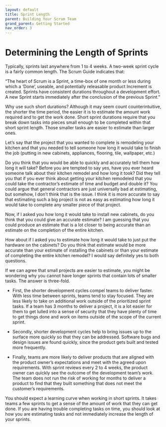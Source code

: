 ```yaml
---
layout: default
title: Sprint Length
parent: Building Your Scrum Team
grand_parent: Getting Started
nav_order: 3
---
```


# Determining the Length of Sprints

Typically, sprints last anywhere from 1 to 4 weeks. A two-week sprint cycle is a fairly common length. The Scrum Guide indicates that:

“The heart of Scrum is a Sprint, a time-box of one month or less during which a ‘Done’, useable, and potentially releasable product Increment is created. 
Sprints have consistent durations throughout a development effort. A new Sprint starts immediately after the conclusion of the previous Sprint.”

Why use such short durations?  Although it may seem count counterintuitive, the shorter the time period, the easier it is to estimate the amount work 
required and to get the work done. Short sprint durations require that you break down tasks into pieces small enough to be completed within that short 
sprint length. Those smaller tasks are easier to estimate than larger ones. 

Let’s say that the project that you wanted to complete is remodeling your kitchen and that you needed to tell someone how long it would take to finish the 
job (putting in new cabinets, appliances, flooring, tile, wallpaper, etc.) 

Do you think that you would be able to quickly and accurately tell them how long it will take?  Before you are tempted to say yes, have you ever heard 
someone talk about their kitchen remodel and how long it took? Did they tell you that if you ever think about getting your kitchen remodeled that you 
could take the contractor’s estimate of time and budget and double it? You could argue that general contractors are just universally bad at estimating, 
but somehow, I don’t think that is the issue. I think it is more accurate to say that estimating such a big project is not as easy as estimating how long 
it would take to complete any smaller piece of that project.

Now, if I asked you how long it would take to install new cabinets, do you think that you could give an accurate estimate? I am guessing that you could 
produce an estimate that is a lot closer to being accurate than an estimate on the completion of the entire kitchen. 

How about if I asked you to estimate how long it would take to just put the hardware on the cabinets? Do you think that estimate would be more accurate 
than your estimate of installing the cabinets or than your estimate of completing the entire kitchen remodel? I would say definitely yes to both questions.

If we can agree that small projects are easier to estimate, you might be wondering why you cannot have longer sprints that contain lots of smaller tasks. 
The answer is three-fold. 

*	First, the shorter development cycles compel teams to deliver faster. With less time between sprints, teams tend to stay focused. They are less likely to 
take on additional work outside of the prioritized sprint tasks. If a team has 3 months to deliver a project, it is a lot easier for them to get lulled 
into a sense of security that they have plenty of time to get things done and work on items outside of the scope of the current sprint. 

*	Secondly, shorter development cycles help to bring issues up to the surface more quickly so that they can be addressed. Software bugs and design issues 
are found quickly, since the product gets built and tested more frequently. 

*	Finally, teams are more likely to deliver products that are aligned with the product owner’s expectations and meet with the agreed upon requirements. 
With sprint reviews every 2 to 4 weeks, the product owner can quickly see the outcome of the development team’s work. The team does not run the risk of working 
for months to deliver a product to find that they built something that does not meet the customer’s requirements. 

You should expect a learning curve when working in short sprints. It takes teams a few sprints to get a sense of the amount of work that they can get done. 
If you are having trouble completing tasks on time, you should look at how you are estimating tasks and not immediately increase the length of your sprints. 


